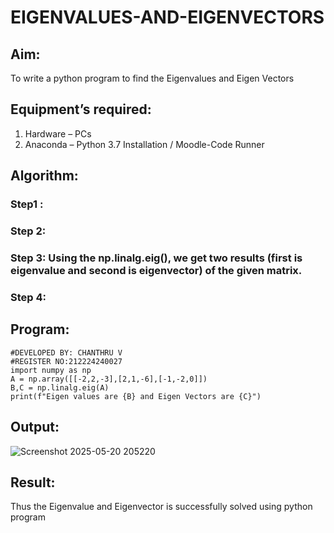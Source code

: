 # EIGENVALUES-AND-EIGENVECTORS
## Aim:
To write a python program to find the Eigenvalues and Eigen Vectors
## Equipment’s required:
1. 	Hardware – PCs
2. 	Anaconda – Python 3.7 Installation / Moodle-Code Runner
## Algorithm:
### Step1 : 
### Step 2: 
### Step 3: Using the np.linalg.eig(),  we get two results (first is eigenvalue and second is eigenvector) of the given matrix.
### Step 4: 

## Program:
```
#DEVELOPED BY: CHANTHRU V
#REGISTER NO:212224240027
import numpy as np
A = np.array([[-2,2,-3],[2,1,-6],[-1,-2,0]])
B,C = np.linalg.eig(A)
print(f"Eigen values are {B} and Eigen Vectors are {C}")
```
## Output:
![Screenshot 2025-05-20 205220](https://github.com/user-attachments/assets/1846b634-744e-40be-926b-7e6b4515acc1)

## Result:
Thus the Eigenvalue and Eigenvector is successfully solved using python program
